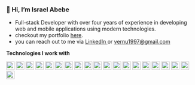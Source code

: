### 👋 Hi, I’m Israel Abebe

- Full-stack Developer with over four years of experience in developing web and mobile applications using modern technologies.
- checkout my portfolio [here](https://israelabebe.com).
- you can reach out to me via [LinkedIn ](https://www.linkedin.com/in/israelabebe/) or vernu1997@gmail.com

**Technologies I work with**
<div>
<img src="https://www.vectorlogo.zone/logos/typescriptlang/typescriptlang-icon.svg" alt='Typescript' width="22" height="22"/>
<img src="https://www.vectorlogo.zone/logos/nodejs/nodejs-icon.svg" alt='NodeJs' width="22" height="22"/>
<img src="https://www.vectorlogo.zone/logos/nestjs/nestjs-icon.svg" alt='NestJs' width="22" height="22"/>
<img src="https://www.vectorlogo.zone/logos/mongodb/mongodb-icon.svg" alt='Mongo DB' width="22" height="22"/>
<img src="https://www.vectorlogo.zone/logos/postgresql/postgresql-icon.svg" alt='Postgres' width="22" height="22"/>
<img src="https://www.vectorlogo.zone/logos/redis/redis-icon.svg" alt='Redis' width="22" height="22"/>
<img src="https://www.vectorlogo.zone/logos/graphql/graphql-icon.svg" alt='React' width="22" height="22"/>
<img src="https://www.vectorlogo.zone/logos/reactjs/reactjs-icon.svg" alt='React' width="22" height="22"/>
<img src="https://www.vectorlogo.zone/logos/tailwindcss/tailwindcss-icon.svg" alt='Tailwind' width="22" height="22"/>
<img src="https://www.vectorlogo.zone/logos/vuejs/vuejs-icon.svg" alt='VueJs' width="22" height="22"/>
<img src="https://www.vectorlogo.zone/logos/flutterio/flutterio-icon.svg" alt='Flutter' width="22" height="22"/>
<img src="https://www.vectorlogo.zone/logos/android/android-icon.svg" alt='Android' width="22" height="22"/>
<img src="https://www.vectorlogo.zone/logos/firebase/firebase-icon.svg" alt='Firebase' width="22" height="22"/>
<img src="https://www.vectorlogo.zone/logos/python/python-icon.svg" alt='Python' width="22" height="22"/>
<img src="https://www.vectorlogo.zone/logos/djangoproject/djangoproject-icon.svg" alt='Django' width="22" height="22"/>
<img src="https://www.vectorlogo.zone/logos/laravel/laravel-icon.svg" alt='Laravel' width="22" height="22"/>
<img src="https://www.vectorlogo.zone/logos/java/java-icon.svg" alt='Laravel' width="22" height="22"/>
<img src="https://www.vectorlogo.zone/logos/nginx/nginx-icon.svg" alt='Docker' width="22" height="22"/>
<img src="https://www.vectorlogo.zone/logos/docker/docker-icon.svg" alt='Docker' width="22" height="22"/>
<img src="https://www.vectorlogo.zone/logos/amazon_aws/amazon_aws-icon.svg" alt='AWS' width="22" height="22"/>
</div>
